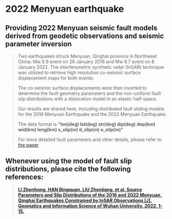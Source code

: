 # 2022 Menyuan earthquake
## Providing 2022 Menyuan seismic fault models derived from geodetic observations and seismic parameter inversion

> Two earthquakes struck Menyuan, Qinghai province in Northwest China: Mw 5.9 event on 26 January 2016 and Mw 6.7 event on 8 January 2022. The interferometric synthetic radar (InSAR) technique was utilized to retrieve high resolution co-seismic surface displacement maps for both events. 

> The co-seismic surface displacements were then inverted to determine the fault geometry parameters and the non-uniform fault slip distributions with a dislocation model in an elastic half-space.

> Our results are shared here, including distributed fault sliding models for the 2016 Menyuan Earthquake and the 2022 Menyuan Earthquake.
 
> The data format is **“lon(deg)  lat(deg) str(deg)   dip(deg)   dep(km)  wid(km) leng(km) s_slip(m) d_slip(m) o_slip(m)”**

> For more detailed fault parameters and other details, please refer to [the paper](http://ch.whu.edu.cn/cn/article/doi/10.13203/j.whugis20220037 )


## Whenever using the model of fault slip distributions, please cite the following references:
> [**LI Zhenhong, HAN Bingquan, LIU Zhenjiang, et al. Source Parameters and Slip Distributions of the 2016 and 2022 Menyuan, Qinghai Earthquakes Constrained by InSAR Observations [J]. Geomatics and Information Science of Wuhan University, 2022, 1-15.**](http://ch.whu.edu.cn/cn/article/doi/10.13203/j.whugis20220037 )
